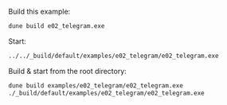 Build this example:

```sh
dune build e02_telegram.exe
```

Start:

```sh
../../_build/default/examples/e02_telegram/e02_telegram.exe
```

Build & start from the root directory:

```sh
dune build examples/e02_telegram/e02_telegram.exe
./_build/default/examples/e02_telegram/e02_telegram.exe
```
